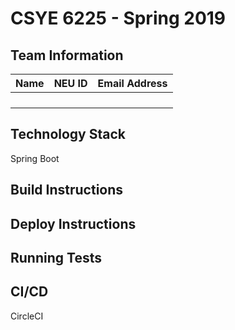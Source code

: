 # CSYE 6225 - Spring 2019

## Team Information

| Name | NEU ID | Email Address |
| --- | --- | --- |
| | | |
| | | |
| | | |
| | | |

## Technology Stack
Spring Boot

## Build Instructions


## Deploy Instructions


## Running Tests


## CI/CD
CircleCI

